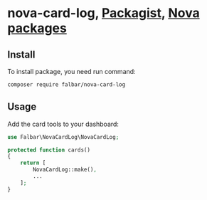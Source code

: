 # nova-card-log, [Packagist](https://packagist.org/packages/falbar/nova-card-log), [Nova packages](https://novapackages.com/packages/falbar/nova-card-log)

## Install

To install package, you need run command:

```bash
composer require falbar/nova-card-log
```

## Usage

Add the card tools to your dashboard:

```php
use Falbar\NovaCardLog\NovaCardLog;

protected function cards()
{
    return [
        NovaCardLog::make(),
        ...
    ];
}
```
